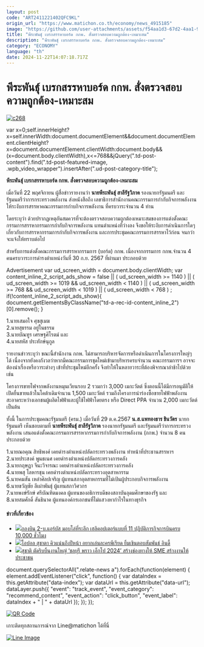 ```yaml
---
layout: post
code: "ART2411221402QFC9KL"
origin_url: "https://www.matichon.co.th/economy/news_4915185"
image: "https://github.com/user-attachments/assets/f54aa1d3-67d2-4aa1-9e49-6827a4df1f25"
title: "พีระพันธุ์ เบรกสรรหาบอร์ด กกพ. สั่งตรวจสอบความถูกต้อง-เหมาะสม"
description: "พีระพันธุ์ เบรกสรรหาบอร์ด กกพ. สั่งตรวจสอบความถูกต้อง-เหมาะสม"
category: "ECONOMY"
language: "th"
date: 2024-11-22T14:07:18.717Z
---
```


# พีระพันธุ์ เบรกสรรหาบอร์ด กกพ. สั่งตรวจสอบความถูกต้อง-เหมาะสม

[![](https://www.matichon.co.th/wp-content/uploads/2024/11/c268.jpg "c268")](https://www.matichon.co.th/wp-content/uploads/2024/11/c268.jpg)

var x=0;self.innerHeight?x=self.innerWidth:document.documentElement&&document.documentElement.clientHeight?x=document.documentElement.clientWidth:document.body&&(x=document.body.clientWidth),x<=768&&jQuery(".td-post-content").find(".td-post-featured-image, .wpb\_video\_wrapper").insertAfter(".ud-post-category-title");

**พีระพันธุ์ เบรกสรรหาบอร์ด กกพ. สั่งตรวจสอบความถูกต้อง-เหมาะสม**

เมื่อวันที่ 22 พฤศจิกายน ผู้สื่อข่าวรายงานว่า **นายพีระพันธุ์ สาลีรัฐวิภาค** รองนายกรัฐมนตรี และรัฐมนตรีว่าการกระทรวงพลังงาน ส่งหนังสือถึง เลขาธิการสำนักงานคณะกรรมการกำกับกิจการพลังงาน ให้ระงับการสรรหาคณะกรรมการกำบกิจการพลังงาน ที่ครบวาระจำนวน 4 ท่าน

โดยระบุว่า ด้วยปรากฏเหตุอันสมควรที่จะต้องตรวจสอบความถูกต้องเหมาะสมของการแต่งตั้งคณะกรรมการสรรหากรรมการกำกับกิจการพลังงาน แทนตำแหน่งที่ว่างลง จึงขอให้ระงับการดำเนินการใดๆ เกี่ยวกับการสรรหากรรมการกำกับกิจการพลังงาน และการประชุมคณะกรรมการสรรหาไว้ก่อน จนกว่าจะแจ้งให้ทราบต่อไป

สำหรับการแต่งตั้งคณะกรรมการสรรหากรรมการ (บอร์ด) กกพ. เนื่องจากกรรมการ กกพ.จำนวน 4 คนครบวาระการดำรงตำแหน่งวันที่ 30 ก.ย. 2567 ที่ผ่านมา ประกอบด้วย

Advertisement var ud\_screen\_width = document.body.clientWidth; var content\_inline\_2\_script\_ads\_show = false || ( ud\_screen\_width >= 1140 ) || ( ud\_screen\_width >= 1019 && ud\_screen\_width < 1140 ) || ( ud\_screen\_width >= 768 && ud\_screen\_width < 1019 ) || ( ud\_screen\_width < 768 ) ; if(!content\_inline\_2\_script\_ads\_show){ document.getElementsByClassName("td-a-rec-id-content\_inline\_2")\[0\].remove(); }

1.นายเสมอใจ ศุขสุเมฆ  
2.นายสุธรรม อยู่ในธรรม  
3.นายบัณฑูร เศรษฐศิโรตม์ และ  
4.นายสหัส ประทักษ์นุกูล

รายงานข่าวระบุว่า ขณะนี้สำนักงาน กกพ. ไม่สามารถบริหารจัดการหรือดำเนินการในโครงการใหญ่ๆ ได้ เนื่องจากยังคงกังวลว่าหากมีคณะกรรมการชุดใหม่เข้ามาบริหารครบจำนวน คณะกรรมการฯ อาจจะต้องนำเรื่องหรือวาระต่างๆ เข้าที่ประชุมใหม่อีกครั้ง จึงทำให้ในหลายวาระที่ต้องพิจารณาล่าช้าไปด้วย เช่น

โครงการขายไฟจากพลังงานหมุนเวียนรอบ 2 รวมกว่า 3,000 เมกะวัตต์ ซึ่งตอนนี้ได้มีการอนุมัติให้เปิดยื่นขายแล้วในโคต้าเดิมจำนวน 1,500 เมกะวัตต์ รวมถึงโครงการนำร่องซื้อขายไฟฟ้าพลังงานสะอาดระหว่างเอกชนผู้ผลิตไฟฟ้าและผู้ใช้ไฟฟ้าโดยตรง หรือ Direct PPA จำนวน 2,000 เมกะวัตต์ เป็นต้น

ทั้งนี้ ในการประชุมคณะรัฐมนตรี (ครม.) เมื่อวันที่ 29 ต.ค.2567 **น.ส.แพทองธาร ชินวัตร** นายกรัฐมนตรี เห็นชอบตามที่ **นายพีระพันธุ์ สาลีรัฐวิภาค** รองนายกรัฐมนตรี และรัฐมนตรีว่าการกระทรวงพลังงาน เสนอแต่งตั้งคณะกรรมการสรรหากรรมการกำกับกิจการพลังงาน (กกพ.) จำนวน 8 คน ประกอบด้วย

1.นายณอคุณ สิทธิพงศ์ เคยดำรงตำแหน่งปลัดกระทรวงพลังงาน ทำหน้าที่ประธานสรรหาฯ  
2.นายประสงค์ พูนธเนศ เคยดำรงตำแหน่งปลัดกระทรวงการคลัง  
3.นายกฤษฎา จีนะวิจารณะ เคยดำรงตำแหน่งปลัดกระทรวงการคลัง  
4.นายพสุ โลหารชุน เคยดำรงตำแหน่งปลัดกระทรวงอุตสาหกรรม  
5.นายคมสัน เหล่าศิลปเจริญ ผู้แทนสภาอุตสาหกรรมที่ไม่เป้นผู้ประกอบกิจการพลังงาน  
6.นายขวัญชัย ลีเผ่าพันธุ์ ผู้แทนสภาวิศวกร  
7.นายพงษ์รักษ์ ศรีบัณฑิตมงคล ผู้แทนของอธิการบดีของสถาบันอุดมศึกษาของรัฐ และ  
8.นายสมศักดิ์ สันธินาค ผู้แทนองค์กรเอกชนที่ไม่แสวงหากำไรในทางธุรกิจ

#### ข่าวที่เกี่ยวข้อง

*   [![](https://www.matichon.co.th/wp-content/uploads/2024/11/1-289.jpg)กองบิน 2-บ.แอร์บัส มอบโล่ที่ระลึก เฮลิคอปเตอร์แบบที่ 11 ปฏิบัติภารกิจการบินครบ 10,000 ชั่วโมง](https://www.matichon.co.th/politics/news_4915186)
*   [![](https://www.matichon.co.th/wp-content/uploads/2024/11/O145.jpg)โอปอล สุชาตา คิวแน่นถึงปีหน้า อยากเล่นละครพีเรียด ยิ้มเขินตอบสัมพันธ์ อินดี้](https://www.matichon.co.th/entertainment/news_4915189)
*   [![](https://www.matichon.co.th/wp-content/uploads/2024/11/c271.jpg)สุชาติ ตัดริบบิ้นงานใหญ่ ‘ชลบุรี พราว เอ็กโป 2024’ สร้างช่องทางให้ SME สร้างงานให้ประชาชน](https://www.matichon.co.th/economy/news_4915191)

document.querySelectorAll(".relate-news a").forEach(function(element) { element.addEventListener("click", function() { var dataIndex = this.getAttribute("data-index"); var dataUrl = this.getAttribute("data-url"); dataLayer.push({ "event": "track\_event", "event\_category": "recommend\_content", "event\_action": "click\_button", "event\_label": dataIndex + " | " + dataUrl }); }); });

[![QR Code](https://www.matichon.co.th/wp-content/uploads/2023/07/wob1371z.jpg)](https://lin.ee/ht0nDxX)

เกาะติดทุกสถานการณ์จาก Line@matichon ได้ที่นี่

[![Line Image](https://www.matichon.co.th/wp-content/uploads/2023/07/th.png)](https://lin.ee/ht0nDxX)
